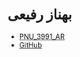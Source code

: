 # بهناز رفیعی
- [PNU_3991_AR](https://github.com/BehnazRafiei/PNU_3991_AR)
- [GitHub](https://github.com/BehnazRafiei)
